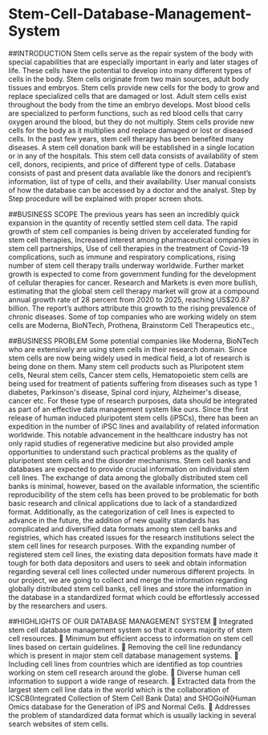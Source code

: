 # Stem-Cell-Database-Management-System
##INTRODUCTION
Stem cells serve as the repair system of the body with special capabilities that are especially important in early and later stages of life. These cells have the potential to develop into many different types of cells in the body. Stem cells originate from two main sources, adult body tissues and embryos. Stem cells provide new cells for the body to grow and replace specialized cells that are damaged or lost. Adult stem cells exist throughout the body from the time an embryo develops. Most blood cells are specialized to perform functions, such as red blood cells that carry oxygen around the blood, but they do not multiply. Stem cells provide new cells for the body as it multiplies and replace damaged or lost or diseased cells. In the past few years, stem cell therapy has been benefited many diseases. A stem cell donation bank will be established in a single location or in any of the hospitals. This stem cell data consists of availability of stem cell, donors, recipients, and price of different type of cells. Database consists of past and present data available like the donors and recipient’s information, list of type of cells, and their availability. User manual consists of how the database can be accessed by a doctor and the analyst. Step by Step procedure will be explained with proper screen shots.

##BUSINESS SCOPE
The previous years has seen an incredibly quick expansion in the quantity of recently settled stem cell data. The rapid growth of stem cell companies is being driven by accelerated funding for stem cell therapies, Increased interest among pharmaceutical companies in stem cell partnerships, Use of cell therapies in the treatment of Covid-19 complications, such as immune and respiratory complications, rising number of stem cell therapy trails underway worldwide. Further market growth is expected to come from government funding for the development of cellular therapies for cancer. Research and Markets is even more bullish, estimating that the global stem cell therapy market will grow at a compound annual growth rate of 28 percent from 2020 to 2025, reaching US$20.87 billion. The report’s authors attribute this growth to the rising prevalence of chronic diseases. Some of top companies who are working widely on stem cells are Moderna, BioNTech, Prothena, Brainstorm Cell Therapeutics etc.,

##BUSINESS PROBLEM
Some potential companies like Moderna, BioNTech who are extensively are using stem cells in their research domain. Since stem cells are now being widely used in medical field, a lot of research is being done on them. Many stem cell products such as Pluripotent stem cells, Neural stem cells, Cancer stem cells, Hematopoietic stem cells are being used for treatment of patients suffering from diseases such as type 1 diabetes, Parkinson's disease, Spinal cord injury, Alzheimer's disease, cancer etc.  For these type of research purposes, data should be integrated as part of an effective data management system like ours. Since the first release of human induced pluripotent stem cells (iPSCs), there has been an expedition in the number of iPSC lines and availability of related information worldwide. This notable advancement in the healthcare industry has not only rapid studies of regenerative medicine but also provided ample opportunities to understand such practical problems as the quality of pluripotent stem cells and the disorder mechanisms. Stem cell banks and databases are expected to provide crucial information on individual stem cell lines. The exchange of data among the globally distributed stem cell banks is minimal, however, based on the available information, the scientific reproducibility of the stem cells has been proved to be problematic for both basic research and clinical applications due to lack of a standardized format. Additionally, as the categorization of cell lines is expected to advance in the future, the addition of new quality standards has complicated and diversified data formats among stem cell banks and registries, which has created issues for the research institutions select the stem cell lines for research purposes. With the expanding number of registered stem cell lines, the existing data deposition formats have made it tough for both data depositors and users to seek and obtain information regarding several cell lines collected under numerous different projects. In our project, we are going to collect and merge the information regarding globally distributed stem cell banks, cell lines and store the information in the database in a standardized format which could be effortlessly accessed by the researchers and users.
 
##HIGHLIGHTS OF OUR DATABASE MANAGEMENT SYSTEM
	Integrated stem cell database management system so that it covers majority of stem cell resources.
	Minimum but efficient access to information on stem cell lines based on certain guidelines.
	Removing the cell line redundancy which is present in major stem cell database management systems.
	Including cell lines from countries which are identified as top countries working on stem cell research around the globe.
	Diverse human cell information to support a wide range of research.
	Extracted data from the largest stem cell line data in the world which is the collaboration of ICSCB(Integrated Collection of Stem Cell Bank Data) and SHOGoiN(Human Omics database for the Generation of iPS and Normal Cells.
	Addresses the problem of standardized data format which is usually lacking in several search websites of stem cells.

